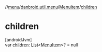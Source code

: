 //[menu](../../../index.md)/[danbroid.util.menu](../index.md)/[MenuItem](index.md)/[children](children.md)

# children

[androidJvm]\
var [children](children.md): [List](https://kotlinlang.org/api/latest/jvm/stdlib/kotlin.collections/-list/index.html)<[MenuItem](index.md)>? = null
